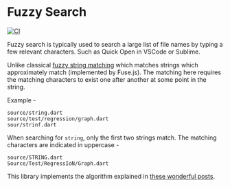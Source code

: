 # Fuzzy Search

[![CI](https://img.shields.io/github/workflow/status/vhanda/fuzzy_search/Dart%20CI)](https://github.com/vHanda/fuzzy_search/actions?query=Dart%20CI)


Fuzzy search is typically used to search a large list of file names by typing
a few relevant characters. Such as Quick Open in VSCode or Sublime.

Unlike classical [fuzzy string matching](https://en.wikipedia.org/wiki/Approximate_string_matching) which
matches strings which approximately match (implemented by Fuse.js). The matching here requires the
matching characters to exist one after another at some point in the string.

Example -

```
source/string.dart
source/test/regression/graph.dart
sour/strinf.dart
```

When searching for `string`, only the first two strings match. The matching characters are indicated in uppercase -

```
source/STRING.dart
Source/Test/RegressIoN/Graph.dart
```

This library implements the algorithm explained in [these wonderful posts](https://www.objc.io/blog/2020/08/18/fuzzy-search/).
